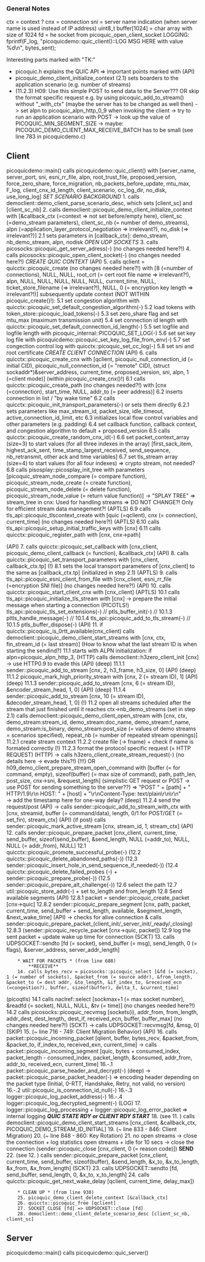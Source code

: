 ### General Notes
ctx = context ?
cnx = connection
sni = server name indication (when server name is used instead of IP address)
uint8_t buffer[1024] = char array with size of 1024
fd = he socket from picoquic_open_client_socket
LOGGING: fprintf(F_log, "picoquicdemo::quic_client()::LOG MSG HERE with value %d\n", bytes_sent);



Interesting parts marked with "TK:"

- picoquic.h explains the QUIC API => important points marked with (API)
- picoquic_demo_client_initialize_context (2.1) sets boarders to the application scenario (e.g. number of streams)
- (11.2.3) H09: Use this simple POST to send data to the Server???
	OR skip the format specific request e.g. by using picoquic_add_to_stream() without "_with_ctx" (maybe the server has to be changed as well then)
-> set alpn to picoquic_alpn_http_0_9 when invoking the client
-> try to run an application scenario with POST
-> look up the value of PICOQUIC_MIN_SEGMENT_SIZE
-> maybe: PICOQUIC_DEMO_CLIENT_MAX_RECEIVE_BATCH has to be small (see line 783 in picoquicdemo.c)


## Client
picoquicdemo::main()
calls picoquicdemo::quic_client() with [server_name, server_port, sni, esni_rr_file, alpn, root_trust_file, proposed_version, force_zero_share, force_migration, nb_packets_before_update, mtu_max, F_log, client_cnx_id_length, client_scenario, cc_log_dir, no_disk, use_long_log]
		*SET SCENARIO BACKGROUND*
		1. calls democlient::demo_client_parse_scenario_desc, which sets [client_sc] and [client_sc_nb]
		2. calls democlient::picoquic_demo_client_initialize_context with [&callback_ctx (=context => not set before/empty here), client_sc (=demo_stream parameters), client_sc_nb (= number of demo_streams), alpn (=application_layer_protocol_negotiation => irrelevant?), no_disk (=> irrelevant?)]
				2.1 sets parameters in [callback_ctx]: demo_stream, nb_demo_stream, alpn, nodisk
		*OPEN UDP SOCKETS*
		3. calls picosocks::picoquic_get_server_adress(-) (no changes needed here?!)
		4. calls picosocks::picoquic_open_client_socket(-) (no changes needed here?!)
		*CREATE QUIC CONTEXT*
(API)	5. calls qclient = quicctx::picoquic_create (no changes needed here?!) with [8 (=number of connections), NULL, NULL, root_crt (= cert root file name => irrelevant?!), alpn, NULL, NULL, NULL, NULL, NULL, current_time, NULL, ticket_store_filename (=> irrelevant?!), NULL, 0 (= encryption key length => irrelevant?!)]
			subsequently update context (NOT WITHIN picoquic_create()!):
			5.1 set congestion algorithm with quicctx::picoquic_set_default_congestion_algorithm(-)
			5.2 load tokens with token_store::picoquic_load_tokens(-)
			5.3 set zero_share flag and set mtu_max (maximum transmission unit)
			5.4 set connection id length with quicctx::picoquic_set_default_connection_id_length(-)
			5.5 set logfile and logfile length with picoquic_internal::PICOQUIC_SET_LOG(-)
			5.6 set set key log file with picoquicdemo::picoquic_set_key_log_file_from_env(-)
			5.7 set congection control log with quicctx::picoquic_set_cc_log(-)
			5.8 set sni and root certificate
		*CREATE CLIENT CONNECTION*
(API)	6. calls quicctx::picoquic_create_cnx with [qclient, picoquic_null_connection_id (= initial CID), picoquic_null_connection_id (= "remote" CID), (struct sockaddr*)&server_address, current_time, proposed_version, sni, alpn, 1 (=client mode)]
			(within picoquic_create_cnx()!)
					6.1 calls quicctx::picoquic_create_path (no changes needed?!) with [cnx (=connection), start_time, NULL, addr_to (= peer address)]
					6.2 inserts connection in list / "by wake time"
					6.2 calls quicctx::picoquic_init_transport_parameters(-) or sets them directly
								6.2.1 sets parameters like max_stream_id, packet_size, idle_timeout, active_connection_id_limit, etc
					6.3 initializes local flow control variables and other parameters (e.g. padding)
					6.4 set callback function, callback context, and congestion algorithm to default + proposed_version
					6.5 calls quicctx::picoquic_create_random_cnx_id(-)
					6.6 set packet_context_array (size=3) to start values (for all three indexes in the array)
						[first_sack_item, highest_ack_sent, time_stamp_largest_received, send_sequence, nb_retransmit, other ack and time variables]
					6.7 set tls_stream array (size=4) to start values (for all four indexes) => crypto stream, not needed?
					6.8 calls pisosplay::picosplay_init_tree with parameters [picoquic_stream_node_compare (= compare function), picoquic_stream_node_create (= create function), picoquic_stream_node_delete (= delete function), picoquic_stream_node_value (= return value function)]
								-> "SPLAY TREE" => stream_tree in cnx: Used for handling streams => DO NOT CHANGE?! Only for efficient stream data manegement?!
(APTLS)				6.9 calls tls_api::picoquic_tlscontext_create with [quic (=qclient), cnx (= connection), current_time] (no changes needed here?!)
(APTLS)				6.10 calls tls_api::picoquic_setup_initial_traffic_keys with [cnx]
					6.11 calls quicctx::picoquic_register_path with [cnx, cnx->path]
			
(API)	7. calls quicctx::picoquic_set_callback with [cnx_client, picoquic_demo_client_callback (= function), &callback_ctx]
(API)	8. calls quicctx::picoquic_set_transport_parameters with [cnx_client, callback_ctx.tp]
(!)					8.1 sets the local transport parameters of [cnx_client] to the same as [callback_ctx.tp] (initialized in step 2.1)
(APTLS) 9. calls tls_api::picoquic_esni_client_from_file with [cnx_client, esni_rr_file (=encryption SNI file)] (no changes needed here?!)
(API)	10. calls quicctx::picoquic_start_client_cnx with [cnx_client]
(APTLS)				10.1 calls tls_api::picoquic_initialize_tls_stream with [cnx]
						-> prepare the initial message when starting a connection (PICOTLS!) tls_api::picoquic_tls_set_extensions(-) // ptls_buffer_init(-) // 10.1.3 pltls_handle_message(-) // 10.1.4 tls_api::picoquic_add_to_tls_stream(-) // 10.1.5 ptls_buffer_dispose(-)
(API)	11. if quicctx::picoquic_is_0rtt_available(cnx_client)
			calls democlient::picoquic_demo_client_start_streams with [cnx, ctx, fin_stream_id (= last stream)] (How to know what the last stream ID is when starting the sendind?)
					11.1 starts with ALPN initialization: 
							if alpn=picoquic_alpn_http_3, 
(HTTP)						calls democlient::h3zero_client_init [cnx] -> use HTTP0.9 to evade this
(API)							(deep) 11.1.1 sender::picoquic_add_to_stream [cnx, 2, h3_frame, h3_size, 0]
(API)							(deep) 11.1.2 picoquic_mark_high_priority_stream with [cnx, 2 (= stream ID), 1]
(API)							(deep) 11.1.3 sender::picoquic_add_to_stream [cnx, 6 (= stream ID), &encoder_stream_head, 1, 0]
(API)							(deep) 11.1.4 sender::picoquic_add_to_stream [cnx, 10 (= stream ID), &decoder_stream_head, 1, 0]
(!)					11.2 open all streams scheduled after the stream that just finished until it reaches ctx->nb_demo_streams (set in step 2.1)
							calls democlient::picoquic_demo_client_open_stream with [cnx, ctx, demo_stream:stream_id, demo_stream:doc_name, demo_stream:f_name, demo_stream:is_binary, demo_stream:post_size (= values of demo streams = scenarios specified), repeat_nb (= number of repeated stream openings)]
								11.2.1 create stream context
								11.2.2 create file (-> fname) + check if name is formated correctly
(!)								11.2.3 format the protocol specific request (= HTTP REQUEST)
(HTTP)								-> calls h3zero_client_create_stream_request(-) (no details here -> evade this?!)
(!!!)									  OR h09_demo_client_prepare_stream_open_command with [buffer (= for command, empty), sizeof(buffer) (= max size of command), path, path_len, post_size, cnx->sni, &request_length]
												(simplistic GET request or POST -> use POST for sending something to the server??)
												=>	"POST " + [path] + " HTTP/1.9\r\n HOST: " + [host] + "\r\nContent-Type: text/plain\r\n\r\n"		
													-> add the timestamp here for one-way delay?
								(deep) 11.2.4 send the request/post
(API)								-> calls sender::picoquic_add_to_stream_with_ctx with [cnx, streamid, buffer (= command/data), length, 0/1 for POST/GET (= set_fin), stream_ctx]
(API)								 (if post) calls sender::picoquic_mark_active_stream [cnx, stream_id, 1, stream_ctx] 
(API)	12. calls sender::picoquic_prepare_packet [cnx_client, current_time, send_buffer, sizeof(send_buffer), &send_length, NULL (=addr_to), NULL, NULL (= addr_from), NULL]
					12.1 quicctx::picoquic_promote_successful_probe(-)
					(12.2 quicctx::picoquic_delete_abandoned_paths(-))
					(12.3 sender::picoquic_insert_hole_in_send_sequence_if_needed(-))
					(12.4 quicctx::picoquic_delete_failed_probes (-) + sender::picoquic_prepare_probe(-))
					(12.5 sender::picoquic_prepare_alt_challenge(-))
					12.6 select the path
					12.7 util::picoquic_store_addr(-) + set to_length and from_length
					12.8 Send available segments
(API)					 	12.8.1 packet = sender::picoquic_create_packet [cnx->quic]
							12.8.2 sender::picoquic_prepare_segment [cnx, path, packet, current_time, send_buffer + send_length, available, &segment_length, &next_wake_time]
(API)								-> checks for alive connection
										& calls sender::picoquic_prepare_packet_(client_init/_server_init/_ready/_closing)
							12.8.3 (sender::picoquic_recycle_packet [cnx->quic, packet])
					12.9 log the sent packet + update wake up time for connection
(SCKT)	13. calls UDPSOCKET::sendto [fd (= socket), send_buffer (= msg), send_length, 0 (= flags), &server_address, server_addr_length]

		* WAIT FOR PACKETS * (from line 688)
			**RECEIVE**
		14. calls bytes_recv = picosocks::picoquic_select [&fd (= socket), 1 (= number of sockets), &packet_from (= source addr), &from_length, &packet_to (= dest addr, &to_length, &if_index_to, &received_ecn (=congestion?), buffer, sizeof(buffer), delta_t, &current_time]
(picoqtls)	14.1 calls naclref::select [sockmax+1 (= max socket number), &readfd (= socket), NULL, NULL, &tv (= time)] (no changes needed here?!)
			14.2 calls picosocks::picoquic_recvmsg [sockets(i), addr_from, from_length, addr_dest, dest_length_ dest_if, received_ecn, buffer, buffer_max] (no changes needed here?!)
(SCKT)					-> calls UDPSOCKET::recvmsg[fd, &msg, 0]
(SKIP)	15. (~ line 716 - 749: Client Migration Behavior)
(API)	16. calls packet::picoquic_incoming_packet [qlient, buffer, bytes_recv, &packet_from, &packet_to, if_index_to, received_exn, current_time]
				-> calls packet::picoquic_incoming_segment [quic, bytes + consumed_index, packet_length - consumed_index, packet_length, &consumed, addr_from, addr_to, received_ecn, current_time]
						16.-.1 packet::picoquic_parse_header_and_decrypt(-)
(deep)								-> packet::picoquic_parse_packet_header(-)
										=> encoding header depending on the packet type (Initial, 0-RTT, Handshake, Retry, not valid, no version)
						16.-.2 util::picoquic_is_connection_id_null(-)
						16.-.3 logger::picoquic_log_packet_address(-)
						16.-.4 logger::picoquic_log_decrypted_segment(-)
(LOG)	17. logger::picoquic_log_processing + logger::picoquic_log_error_packet => internal logging
				***QUIC STATE RDY or CLIENT RDY START*** 
		18. (see 11. ) calls democlient::picoquic_demo_client_start_streams [cnx_client, &callback_ctx, PICOQUIC_DEMO_STREAM_ID_INITIAL]
		19. (~ line 833 - 846: Client Migration)
		20. (~ line 848 - 860: Key Rotation)
		21. no open streams -> close the connection + log statistics
			open streams + idle for 10 secs -> close the connection
			(sender::picoquic_close [cnx_client, 0 (= reason code)])
			**SEND**
		22. (see 12. ) calls sender::picoquic_prepare_packet [cnx_client, current_time, send_buffer, sizeof(buffer), &send_length, &x_to, &x_to_length, &x_from, &x_from_length]
(SCKT)	23. calls UDPSOCKET::sendto [fd, send_buffer, send_length, 0, &x_to, x_to_length]
	    24. calls quicctx::picoquic_get_next_wake_delay [qclient, current_time, delay_max])
		
		* CLEAN UP * (from line 930)
		25. picoquic_demo_client_delete_context [&callback_ctx]
		26. quicctx::picoquic_free [qclient]
		27. SOCKET_CLOSE [fd] => UDPSOCKET::close [fd]
		28. democlient::demo_client_delete_scenario_desc [client_sc_nb, client_sc]



								
## Server
picoquicdemo::main()
calls picoquicdemo::quic_server()